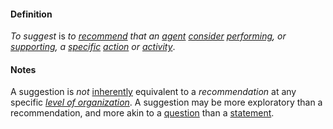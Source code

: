 #### Definition

*To suggest* is *to [recommend](https://github.com/gcassel/Modular-Organization-Terminology/blob/master/terms/recommend.md) that an [agent](https://github.com/gcassel/Modular-Organization-Terminology/blob/master/terms/agent.md) [consider](https://github.com/gcassel/Modular-Organization-Terminology/blob/master/terms/attend.md) [performing](https://github.com/gcassel/Modular-Organization-Terminology/blob/master/terms/perform.md), or [supporting](https://github.com/gcassel/Modular-Organization-Terminology/blob/master/terms/support.md), a [specific](https://github.com/gcassel/Modular-Organization-Terminology/blob/master/terms/specific.md) [action](https://github.com/gcassel/Modular-Organization-Terminology/blob/master/terms/action.md) or [activity](https://github.com/gcassel/Modular-Organization-Terminology/blob/master/terms/activity.md)*.

#### Notes

A suggestion is *not* [inherently](https://github.com/gcassel/Modular-Organization-Terminology/blob/master/terms/inhere.md) equivalent to a *recommendation* at any specific *[level of organization](https://github.com/gcassel/Modular-Organization-Terminology/blob/master/compound-terms/level-of-organization.md)*.   A suggestion may be more exploratory than a recommendation, and more akin to a [question](https://github.com/gcassel/Modular-Organization-Terminology/blob/master/terms/ask.md) than a [statement](https://github.com/gcassel/Modular-Organization-Terminology/blob/master/terms/state.md).
